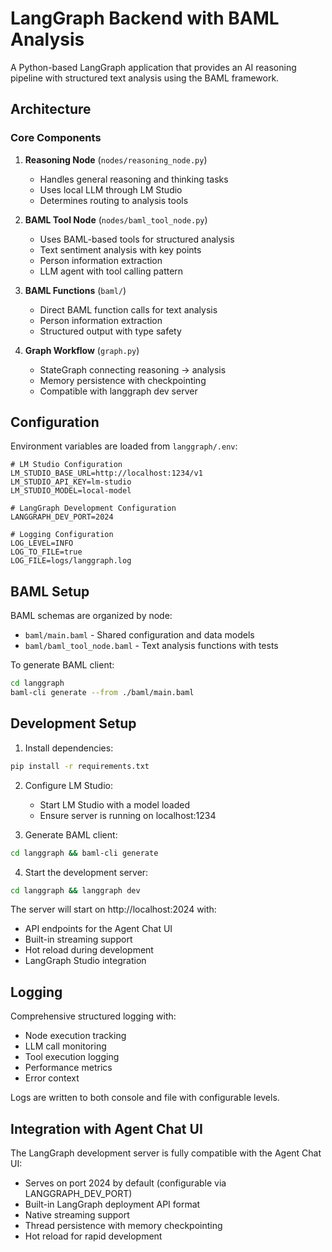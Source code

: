 # LangGraph Backend with BAML Analysis

A Python-based LangGraph application that provides an AI reasoning pipeline with structured text analysis using the BAML framework.

## Architecture

### Core Components

1. **Reasoning Node** (`nodes/reasoning_node.py`)
   - Handles general reasoning and thinking tasks
   - Uses local LLM through LM Studio
   - Determines routing to analysis tools

2. **BAML Tool Node** (`nodes/baml_tool_node.py`)  
   - Uses BAML-based tools for structured analysis
   - Text sentiment analysis with key points
   - Person information extraction
   - LLM agent with tool calling pattern

3. **BAML Functions** (`baml/`)
   - Direct BAML function calls for text analysis
   - Person information extraction
   - Structured output with type safety

4. **Graph Workflow** (`graph.py`)
   - StateGraph connecting reasoning → analysis
   - Memory persistence with checkpointing
   - Compatible with langgraph dev server

## Configuration

Environment variables are loaded from `langgraph/.env`:

```env
# LM Studio Configuration
LM_STUDIO_BASE_URL=http://localhost:1234/v1
LM_STUDIO_API_KEY=lm-studio
LM_STUDIO_MODEL=local-model

# LangGraph Development Configuration
LANGGRAPH_DEV_PORT=2024

# Logging Configuration
LOG_LEVEL=INFO
LOG_TO_FILE=true
LOG_FILE=logs/langgraph.log
```

## BAML Setup

BAML schemas are organized by node:

- `baml/main.baml` - Shared configuration and data models
- `baml/baml_tool_node.baml` - Text analysis functions with tests

To generate BAML client:
```bash
cd langgraph
baml-cli generate --from ./baml/main.baml
```

## Development Setup

1. Install dependencies:
```bash
pip install -r requirements.txt
```

2. Configure LM Studio:
   - Start LM Studio with a model loaded
   - Ensure server is running on localhost:1234

3. Generate BAML client:
```bash
cd langgraph && baml-cli generate
```

4. Start the development server:
```bash
cd langgraph && langgraph dev
```

The server will start on http://localhost:2024 with:
- API endpoints for the Agent Chat UI
- Built-in streaming support
- Hot reload during development
- LangGraph Studio integration

## Logging

Comprehensive structured logging with:
- Node execution tracking
- LLM call monitoring
- Tool execution logging  
- Performance metrics
- Error context

Logs are written to both console and file with configurable levels.

## Integration with Agent Chat UI

The LangGraph development server is fully compatible with the Agent Chat UI:
- Serves on port 2024 by default (configurable via LANGGRAPH_DEV_PORT)
- Built-in LangGraph deployment API format
- Native streaming support
- Thread persistence with memory checkpointing
- Hot reload for rapid development